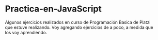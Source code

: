 # Practica-en-JavaScript
Algunos ejercicios realizados en curso de Programación Basica de Platzi que estuve realizando. Voy agregando ejercicios de a poco, a medida que los voy aprendiendo. 

